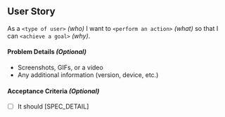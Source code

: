 ## User Story

As a `<type of user>` _(who)_ I want to `<perform an action>` _(what)_ so that I can `<achieve a goal>` _(why)_.

#### Problem Details _(Optional)_

* Screenshots, GIFs, or a video
* Any additional information (version, device, etc.)

#### Acceptance Criteria _(Optional)_

* [ ] It should [SPEC_DETAIL]
